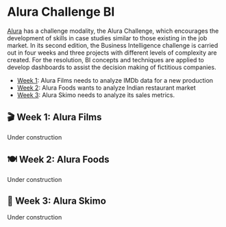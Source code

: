 # Alura Challenge BI

[Alura](https://www.alura.com.br/) has a challenge modality, the Alura Challenge, which encourages the development of skills in case studies similar to those existing in the job market. In its second edition, the Business Intelligence challenge is carried out in four weeks and three projects with different levels of complexity are created. For the resolution, BI concepts and techniques are applied to develop dashboards to assist the decision making of fictitious companies.

- [Week 1](): Alura Films needs to analyze IMDb data for a new production
- [Week 2](): Alura Foods wants to analyze Indian restaurant market
- [Week 3](): Alura Skimo needs to analyze its sales metrics.

## :clapper: Week 1: Alura Films
Under construction

## :plate_with_cutlery: Week 2: Alura Foods
Under construction

## :icecream: Week 3: Alura Skimo
Under construction

